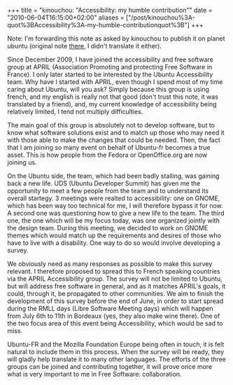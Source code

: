+++
title = "kinouchou: &quot;Accessibility: my humble contribution&quot;"
date = "2010-06-04T16:15:00+02:00"
aliases = ["/post/kinouchou%3A-quot%3BAccessibility%3A-my-humble-contributionquot%3B"]
+++
    <p>Note: I'm forwarding this note as asked by kinouchou to publish it on planet ubuntu  (original note <a href="https://kinouchoulittleangel.homelinux.org/dotclear/index.php?post/2010/06/03/Accessibility%3A-my-humble-contribution" hreflang="en">there</a>, I didn't translate it either).</p>


<p>Since December 2009, I have joined the accessibility and free software group at APRIL (Association Promoting and protecting Free Software in France). I only later started to be interested by the Ubuntu Accessibility team. Why have I started with APRIL, even though I spend most of my time caring about Ubuntu, will you ask? Simply because this group is using french, and my english is really not that good (don't trust this note, it was translated by a friend), and, my current knowledge of accessibility being relatively limited, I tend not multiply difficulties.</p>


<p>The main goal of this group is absolutely not to develop software, but to know what software solutions exist and to match up those who may need it with those able to make the changes that could be needed. Then, the fact that I am joining so many event on behalf of Ubuntu-fr becomes a true asset. This is how people from the Fedora or OpenOffice.org are now joining us.</p>


<p>On the Ubuntu side, the team, which had been badly stalling, was gaining back a new life. UDS (Ubuntu Developer Summit) has given me the opportunity to meet a few people from the team and to understand its overall startegy. 3 meetings were realted to accessibility: one on GNOME, which has been way too technical for me, I will therefore bypass it for now. A second one was questioning how to give a new life to the team. The third one, the one which will be my focus today, was one organized jointly with the design team. During this meeting, we decided to work on GNOME themes which would match up the requirements and desires of those who have to live with a disability. One way to do so would involve developing a survey.</p>


<p>We obviously need as many responses as possible to make this survey relevant. I therefore proposed to spread this to French speaking countries via the APRIL Accessibility group. The survey will not be limited to Ubuntu, but will address free software in general, and as it matches APRIL's goals, it could, through it, be propagated to other communities. We aim to finish the development of this survey before the end of June, in order to start spread during the RMLL days (Libre Software Meeting days) which will happen from July 6th to 11th in Bordeaux (yes, they also make wine there). One of the two focus area of this event being Accessibility, which would be sad to miss.</p>


<p>Ubuntu-FR and the Mozilla Foundation Europe being often in touch, it is felt natural to include them in this process. When the survey will be ready, they will gladly help translate it to many other languages.
The efforts of the three groups can be joined and contributing together, it will prove once more what is very important to me in Free Software: collaboration.</p>